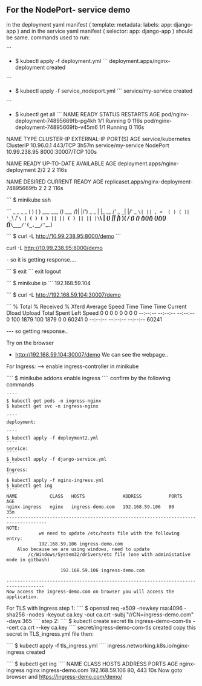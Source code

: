 For the NodePort- service demo 
--------
in the deployment yaml manifest
 ( template:
    metadata:
      labels:
        app: django-app ) 
and in the service yaml manifest 
( selector:
    app: django-app )
should be same.
commands used to run:

´´´
- $ kubectl apply -f deployment.yml
´´´
deployment.apps/nginx-deployment created

´´´
- $ kubectl apply -f service_nodeport.yml
´´´
service/my-service created

´´´
- $ kubectl get all
´´´
NAME                                    READY   STATUS    RESTARTS   AGE
pod/nginx-deployment-74895669fb-pg4kh   1/1     Running   0          116s
pod/nginx-deployment-74895669fb-v45m6   1/1     Running   0          116s

NAME                 TYPE        CLUSTER-IP     EXTERNAL-IP   PORT(S)          AGE
service/kubernetes   ClusterIP   10.96.0.1      <none>        443/TCP          3h57m
service/my-service   NodePort    10.99.238.95   <none>        8000:30007/TCP   100s

NAME                               READY   UP-TO-DATE   AVAILABLE   AGE
deployment.apps/nginx-deployment   2/2     2            2           116s

NAME                                          DESIRED   CURRENT   READY   AGE
replicaset.apps/nginx-deployment-74895669fb   2         2         2       116s

´´´
$ minikube ssh

´´´
                         _             _
            _         _ ( )           ( )
  ___ ___  (_)  ___  (_)| |/')  _   _ | |_      __
/' _ ` _ `\| |/' _ `\| || , <  ( ) ( )| '_`\  /'__`\
| ( ) ( ) || || ( ) || || |\`\ | (_) || |_) )(  ___/
(_) (_) (_)(_)(_) (_)(_)(_) (_)`\___/'(_,__/'`\____)


´´´
$ curl -L http://10.99.238.95:8000/demo
´´´

curl -L http://10.99.238.95:8000/demo
<!DOCTYPE html>
<html lang="en">
<head>
<title>CSS Template</title>
<meta charset="utf-8">
- so it is getting response....

´´´
$ exit
´´´
exit
logout

´´´
$ minikube ip
´´´
192.168.59.104

´´´
$ curl -L http://192.168.59.104:30007/demo

´´´
  % Total    % Received % Xferd  Average Speed   Time    Time     Time  Current
                                 Dload  Upload   Total   Spent    Left  Speed
  0     0    0     0    0     0      0      0 --:--:-- --:--:-- --:--:--     0
100  1879  100  1879    0     0  60241      0 --:--:-- --:--:-- --:--:-- 60241<!DOCTYPE html>
<html lang="en">
<head>
<title>CSS Template</title>
--- so getting response..

Try on the browser
- http://192.168.59.104:30007/demo
We can see the webpage..


For Ingress:
--> enable ingress-controller in minikube

´´´´
    $ minikube addons enable ingress
´´´´
    confirm by the following commands
    
    ´´´´
    $ kubectl get pods -n ingress-nginx
    $ kubectl get svc -n ingress-nginx

    ´´´´
    deployment:
    
    ´´´´
    $ kubectl apply -f deployment2.yml
    ´´´´
    service:
    ´´´´
    $ kubectl apply -f django-service.yml
    ´´´´
    Ingress:
    ´´´´
    $ kubectl apply -f nginx-ingress.yml
    $ kubectl get ing
    ´´´´
    NAME            CLASS   HOSTS              ADDRESS          PORTS   AGE
    nginx-ingress   nginx   ingress-demo.com   192.168.59.106   80      35m
    -------------------------------------------------------------------------------------
    NOTE: 
                we need to update /etc/hosts file with the following entry:
                192.168.59.106 ingress-demo.com
        Also because we are using windows, need to update 
            /c/Windows/System32/drivers/etc file (one with administative mode in gitbash)
 
                        192.168.59.106 ingress-demo.com

    ------------------------------------------------------------------------------------
    Now access the ingress-demo.com on browser you will access the application.



For TLS with Ingress
step 1:
´´´´
$ openssl req -x509 -newkey rsa:4096 -sha256 -nodes -keyout ca.key -out ca.crt -subj "//CN=ingress-demo.com" -days 365
´´´´
step 2:
´´´´
$ kubectl create secret tls ingress-demo-com-tls --cert ca.crt --key ca.key 
´´´´
    secret/ingress-demo-com-tls created
    copy this secret in TLS_ingress.yml file
    then:
    
´´´´
$ kubectl apply -f tls_ingress.yml
´´´´
    ingress.networking.k8s.io/nginx-ingress created

´´´´
$ kubectl get ing
´´´´
NAME            CLASS   HOSTS              ADDRESS          PORTS     AGE
nginx-ingress   nginx   ingress-demo.com   192.168.59.106   80, 443   10s
Now goto browser and https://ingress-demo.com/demo/

